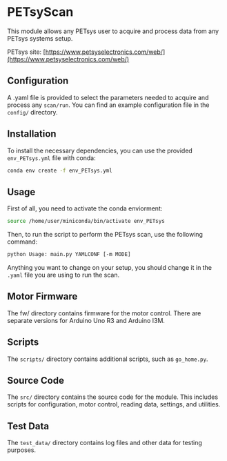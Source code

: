 # PETsyScan

This module allows any PETsys user to acquire and process data from any PETsys systems setup.

PETsys site: [https://www.petsyselectronics.com/web/](https://www.petsyselectronics.com/web/)

## Configuration

A .yaml file is provided to select the parameters needed to acquire and process any `scan/run`. You can find an example configuration file in the `config/` directory.

## Installation

To install the necessary dependencies, you can use the provided `env_PETsys.yml` file with conda:

```bash
conda env create -f env_PETsys.yml
```

## Usage

First of all, you need to activate the conda enviorment:

```bash
source /home/user/miniconda/bin/activate env_PETsys
```

Then, to run the script to perform the PETsys scan, use the following command:

```bash
python Usage: main.py YAMLCONF [-m MODE]
```
Anything you want to change on your setup, you should change it in the `.yaml` file you are using to run the scan. 

## Motor Firmware
The fw/ directory contains firmware for the motor control. There are separate versions for Arduino Uno R3 and Arduino I3M.

## Scripts
The `scripts/` directory contains additional scripts, such as `go_home.py`.

## Source Code
The `src/` directory contains the source code for the module. This includes scripts for configuration, motor control, reading data, settings, and utilities.

## Test Data
The `test_data/` directory contains log files and other data for testing purposes.

